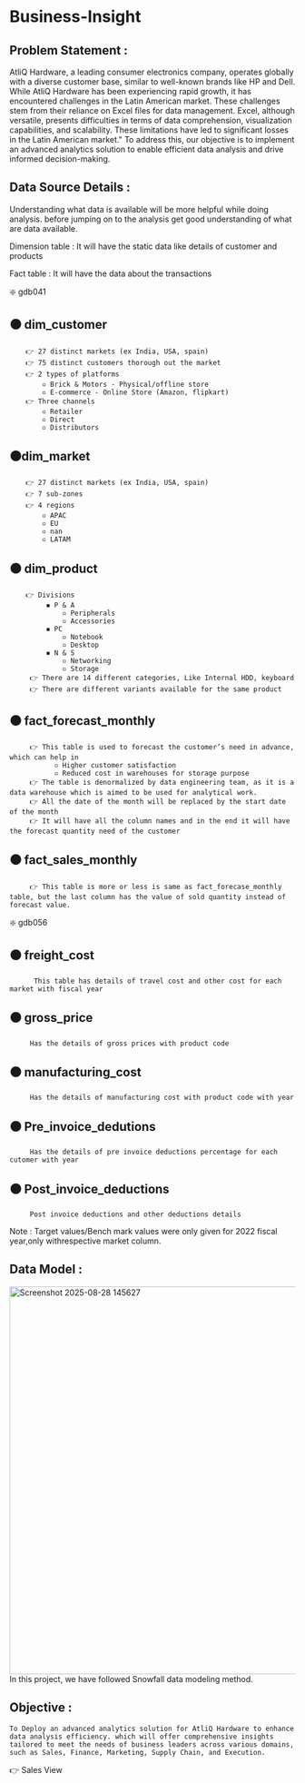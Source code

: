# Business-Insight
## Problem Statement :
AtliQ Hardware, a leading consumer electronics company, operates globally with a diverse customer base, similar to well-known brands like HP and Dell. While AtliQ Hardware has been experiencing rapid growth, it has encountered challenges in the Latin American market. These challenges stem from their reliance on Excel files for data management. Excel, although versatile, presents difficulties in terms of data comprehension, visualization capabilities, and scalability. These limitations have led to significant losses in the Latin American market." To address this, our objective is to implement an advanced analytics solution to enable efficient data analysis and drive informed decision-making.
## Data Source Details :
Understanding what data is available will be more helpful while doing analysis. before jumping on to the analysis get good understanding of what are data available.

Dimension table : It will have the static data like details of customer and products

Fact table : It will have the data about the transactions

❇️ gdb041
  ## ⚫ dim_customer
        👉 27 distinct markets (ex India, USA, spain) 
        👉 75 distinct customers thorough out the market
        👉 2 types of platforms
            ▫️ Brick & Motors - Physical/offline store
            ▫️ E-commerce - Online Store (Amazon, flipkart)
        👉 Three channels
            ▫️ Retailer
            ▫️ Direct
            ▫️ Distributors
  ## ⚫dim_market
        👉 27 distinct markets (ex India, USA, spain)
        👉 7 sub-zones
        👉 4 regions
            ▫️ APAC
            ▫️ EU
            ▫️ nan
            ▫️ LATAM
   ## ⚫ dim_product
        👉 Divisions
             ◾ P & A
                 ▫️ Peripherals
                 ▫️ Accessories
             ◾ PC
                 ▫️ Notebook
                 ▫️ Desktop
             ◾ N & S
                 ▫️ Networking
                 ▫️ Storage
         👉 There are 14 different categories, Like Internal HDD, keyboard
         👉 There are different variants available for the same product
   ## ⚫ fact_forecast_monthly
         👉 This table is used to forecast the customer’s need in advance, which can help in 
               ▫️ Higher customer satisfaction 
               ▫️ Reduced cost in warehouses for storage purpose
         👉 The table is denormalized by data engineering team, as it is a data warehouse which is aimed to be used for analytical work.
         👉 All the date of the month will be replaced by the start date of the month
         👉 It will have all the column names and in the end it will have the forecast quantity need of the customer
   ## ⚫ fact_sales_monthly
         👉 This table is more or less is same as fact_forecase_monthly table, but the last column has the value of sold quantity instead of forecast value.
❇️ gdb056
  ## ⚫ freight_cost
          This table has details of travel cost and other cost for each market with fiscal year
  ## ⚫ gross_price
         Has the details of gross prices with product code
  ## ⚫ manufacturing_cost
         Has the details of manufacturing cost with product code with year
  ## ⚫ Pre_invoice_dedutions
         Has the details of pre invoice deductions percentage for each cutomer with year
  ## ⚫ Post_invoice_deductions
         Post invoice deductions and other deductions details
Note : Target values/Bench mark values were only given for 2022 fiscal year,only withrespective market column.
## Data Model :
<img width="970" height="683" alt="Screenshot 2025-08-28 145627" src="https://github.com/user-attachments/assets/c8896617-68b6-4611-b8e4-d09c6234c8c0" />
In this project, we have followed Snowfall data modeling method.

## Objective :
    To Deploy an advanced analytics solution for AtliQ Hardware to enhance data analysis efficiency. which will offer comprehensive insights tailored to meet the needs of business leaders across various domains, such as Sales, Finance, Marketing, Supply Chain, and Execution.

👉 Sales View
